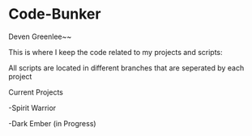 # Code-Bunker

Deven Greenlee~~

This is where I keep the code related to my projects and scripts:

All scripts are located in different branches that are seperated by each project

Current Projects 

-Spirit Warrior

-Dark Ember (in Progress)
